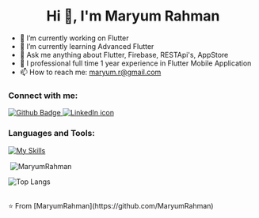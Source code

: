 <h1 align="center">Hi 👋, I'm Maryum Rahman</h1>

- 🔭 I’m currently working on Flutter
- 🌱 I’m currently learning Advanced Flutter
- 💬 Ask me anything about Flutter, Firebase, RESTApi's, AppStore
- 🌱 I  professional full time 1 year experience in Flutter Mobile Application
- 📫 How to reach me: maryum.r@gmail.com
 



  
### Connect with me:
<div id="badges">
  <a href="https://github.com/MaryumRahman">
    <img src="https://img.shields.io/badge/Github-white?style=for-the-badge&logo=Github&logoColor=black" alt="Github Badge"/>
  </a>
  <a href="https://www.linkedin.com/in/maryum-rahman-a0486670">
  <img src="https://img.shields.io/badge/LinkedIn-0077B5?style=for-the-badge&logo=linkedin&logoColor=white" alt="LinkedIn icon">
  </a>
</div>

### Languages and Tools:
[![My Skills](https://skillicons.dev/icons?i=flutter,dart,java,firebase,github,git,postman,figma,androidstudio,githubactions,postgres,stackoverflow,xd&perline=5)](https://skillicons.dev)

<p>&nbsp;<img align="center" src="https://github-readme-stats.vercel.app/api?username=MaryumRahman&show_icons=true&locale=en&theme=dark" alt="MaryumRahman" /></p>

![Top Langs](https://github-readme-stats.vercel.app/api/top-langs/?username=MaryumRahman&theme=dark)


<br>
⭐️ From [MaryumRahman](https://github.com/MaryumRahman)
